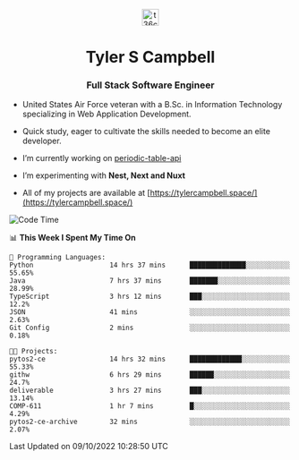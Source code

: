 <p align="center">
<a href="https://www.linkedin.com/in/t36campbell" target="blank"><img align="center" src="https://ik.imagekit.io/t36campbell/Portfolio/linkedin.png.original_m8bbGgPh6.png" alt="t36campbell" height="30" width="30" /></a>
</p>
<h1 align="center">Tyler S Campbell</h1>
<h3 align="center">Full Stack Software Engineer</h3>

* United States Air Force veteran with a B.Sc. in Information Technology specializing in Web Application Development. 

* Quick study, eager to cultivate the skills needed to become an elite developer.

* I’m currently working on [periodic-table-api](https://github.com/t36campbell/periodic-table-api)

* I’m experimenting with **Nest, Next and Nuxt**

* All of my projects are available at [https://tylercampbell.space/](https://tylercampbell.space/)

<!--START_SECTION:waka-->
![Code Time](http://img.shields.io/badge/Code%20Time-1%2C858%20hrs%2041%20mins-blue)

📊 **This Week I Spent My Time On** 

```text
💬 Programming Languages: 
Python                   14 hrs 37 mins      ██████████████░░░░░░░░░░░   55.65% 
Java                     7 hrs 37 mins       ███████░░░░░░░░░░░░░░░░░░   28.99% 
TypeScript               3 hrs 12 mins       ███░░░░░░░░░░░░░░░░░░░░░░   12.2% 
JSON                     41 mins             ░░░░░░░░░░░░░░░░░░░░░░░░░   2.63% 
Git Config               2 mins              ░░░░░░░░░░░░░░░░░░░░░░░░░   0.18%

🐱‍💻 Projects: 
pytos2-ce                14 hrs 32 mins      █████████████░░░░░░░░░░░░   55.33% 
githw                    6 hrs 29 mins       ██████░░░░░░░░░░░░░░░░░░░   24.7% 
deliverable              3 hrs 27 mins       ███░░░░░░░░░░░░░░░░░░░░░░   13.14% 
COMP-611                 1 hr 7 mins         █░░░░░░░░░░░░░░░░░░░░░░░░   4.29% 
pytos2-ce-archive        32 mins             ░░░░░░░░░░░░░░░░░░░░░░░░░   2.07%

```


 Last Updated on 09/10/2022 10:28:50 UTC
<!--END_SECTION:waka-->
